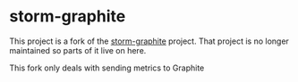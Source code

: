 # storm-graphite

This project is a fork of the [storm-graphite](https://github.com/verisign/storm-graphite) project.  That project is no longer maintained so parts of it live on here.

This fork only deals with sending metrics to Graphite
